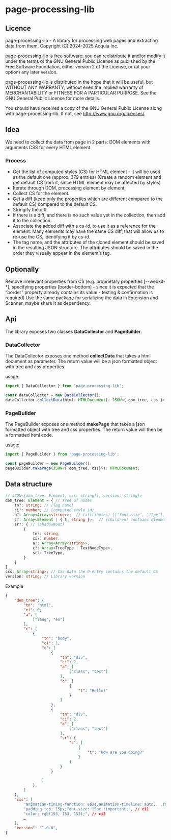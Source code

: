 # page-processing-lib

## Licence
page-processing-lib - A library for processing web pages and extracting data from them.
Copyright (C) 2024-2025 Acquia Inc.

page-processing-lib is free software: you can redistribute it and/or modify it under the terms of the GNU General Public License as published by the Free Software Foundation, either version 2 of the License, or (at your option) any later version.

page-processing-lib is distributed in the hope that it will be useful,
but WITHOUT ANY WARRANTY; without even the implied warranty of
MERCHANTABILITY or FITNESS FOR A PARTICULAR PURPOSE.  See the
GNU General Public License for more details.

You should have received a copy of the GNU General Public License
along with page-processing-lib. If not, see <http://www.gnu.org/licenses/>.

## Idea
We need to collect the data from page in 2 parts:
DOM elements with arguments
CSS for every HTML element
### Process
- Get the list of computed styles (CS) for HTML element - it will be used as the default one (approx. 379 entries) (Create a random element and get default CS from it, since HTML element may be affected by styles)
- Iterate through DOM, processing element by element.
- Collect CS for the element.
- Get a diff (keep only the properties which are different compared to the default CS) compared to the default CS.
- Stringify the diff.
- If there is a diff, and there is no such value yet in the collection, then add it to the collection.
- Associate the added diff with a cs-id, to use it as a reference for the element. Many elements may have the same CS diff, that will allow us to re-use the CS, identifying it by cs-id.
- The tag name, and the attributes of the cloned element should be saved in the resulting JSON structure. The attributes should be saved in the order they visually appear in the element’s tag.

## Optionally
Remove irrelevant properties from CS (e.g. proprietary properties [--webkit-*], specifying properties [border-bottom] - since it is expected that the “border” property already contains its value - testing & confirmation is required)
Use the same package for serializing the data in Extension and Scanner, maybe share it as dependency.

## Api
The library exposes two classes **DataCollector** and **PageBuilder**.
### DataCollector
The DataCollector exposes one method **collectData** that takes a html document as parameter. The return value will be a json formatted object with tree and css properties.

usage:
```ts
import { DataCollector } from 'page-processing-lib';

const dataCollector = new DataCollector();
dataCollector.collectData(html: HTMLDocument): JSON<{ dom_tree, css }>;
```

### PageBuilder
The PageBuilder exposes one method **makePage** that takes a json formatted object with tree and css properties. The return value will then be a formatted html code.

usage:
```ts
import { PageBuilder } from 'page-processing-lib';

const pageBuilder = new PageBuilder();
pageBuilder.makePage(JSON<{ dom_tree, css}>): HTMLDocument;
```

## Data structure
```ts
// JSON<{dom_tree: Element, css: string[], version: string}>
dom_tree: Element = { // Tree of nodes
    tn?: string; // (Tag name)
    ci?: number; // (computed style id)
    a?: Array<Array<string>>;  // (attributes) [[‘font-size’, ‘17px’], [‘font-family’, ‘Arial’]]
    c?: Array<Element | { t: string }>;  // (children) contains elements OR textNodes
    sr?: { // (ShadowRoot)
        {
            tn?: string,
            ci?: number,
            a?: Array<Array<string>>,
            c?: Array<TreeType | TextNodeType>,
            sr?: TreeType,
        }
    }
}
css: Array<string>; // CSS data the 0-entry contains the default CS
version: string; // Library version
```
Example
```json
{
    "dom_tree": {
		"tn": "html",
		"ci": 0,
	    "a": [
		    ["lang", "en"]
        ],
        "c": [
            {
                "tn": "body",
                "ci": 1,
                "c": [
                    {
                        "tn": "div",
                        "ci": 2,
                        "a": [
                            ["class", "text"]
                        ],
                        "c": [
                            {
                                "t": "Hello!"
                            }
                        ]
                    },
                    {
                        "tn": "div",
                        "ci": 2,
                        "a": [
                            ["class", "text"]
                        ],
                        "sr": {
                            "c": [
                                {
                                    "t": "How are you doing?"
                                }
                            ]
                        }
                    }

                ]
            },
        ]
    },
    "css": [
        "animation-timing-function: ease;animation-timeline: auto;...zoom: 1;", // ci0
        "padding-top: 15px;font-size: 15px !important;", // ci1
        "color: rgb(153, 153, 153);", // ci2
        …
    ],
    "version": "1.0.0",
}
```
